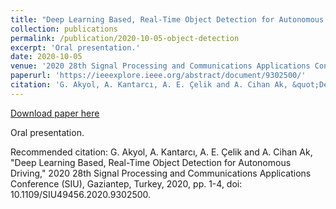 ```yaml
---
title: "Deep Learning Based, Real-Time Object Detection for Autonomous Driving"
collection: publications
permalink: /publication/2020-10-05-object-detection
excerpt: 'Oral presentation.'
date: 2020-10-05
venue: '2020 28th Signal Processing and Communications Applications Conference (SIU)'
paperurl: 'https://ieeexplore.ieee.org/abstract/document/9302500/'
citation: 'G. Akyol, A. Kantarcı, A. E. Çelik and A. Cihan Ak, &quot;Deep Learning Based, Real-Time Object Detection for Autonomous Driving,&quot; 2020 28th Signal Processing and Communications Applications Conference (SIU), Gaziantep, Turkey, 2020, pp. 1-4, doi: 10.1109/SIU49456.2020.9302500.'
---
```


<a href='https://ieeexplore.ieee.org/abstract/document/9302500/'>Download paper here</a>

Oral presentation.

Recommended citation: G. Akyol, A. Kantarcı, A. E. Çelik and A. Cihan Ak, "Deep Learning Based, Real-Time Object Detection for Autonomous Driving," 2020 28th Signal Processing and Communications Applications Conference (SIU), Gaziantep, Turkey, 2020, pp. 1-4, doi: 10.1109/SIU49456.2020.9302500.